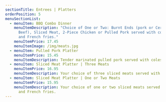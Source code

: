 ```yaml
---
sectionTitle: Entrees | Platters
orderPosition: 5
menuSectionList:
  - menuItem: BBQ Combo Dinner
    menuItemDescription: "Choice of One or Two: Burnt Ends (pork or Certified Angus
      Beef), Sliced Meat, 2-Piece Chicken or Pulled Pork served with coleslaw
      and French fries."
    menuItemPrice: 17.45
    menuItemImage: /img/meats.jpg
  - menuItem: Pulled Pork Platter
    menuItemPrice: 15.45
    menuItemDescription: Tender marinated pulled pork served with coleslaw and French fries.
  - menuItem: Sliced Meat Platter | Three Meats
    menuItemPrice: 16.95
    menuItemDescription: Your choice of three sliced meats served with coleslaw and French fries.
  - menuItem: Sliced Meat Platter | One or Two Meats
    menuItemPrice: 15.95
    menuItemDescription: Your choice of one or two sliced meats served with coleslaw
      and French fries.
---
```

